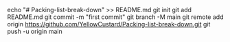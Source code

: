 echo "# Packing-list-break-down" >> README.md
git init
git add README.md
git commit -m "first commit"
git branch -M main
git remote add origin https://github.com/YellowCustard/Packing-list-break-down.git
git push -u origin main
